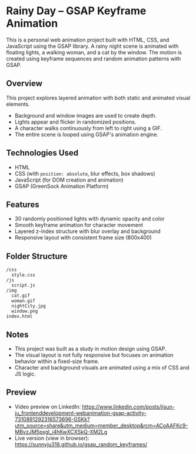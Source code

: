 # Rainy Day – GSAP Keyframe Animation

This is a personal web animation project built with HTML, CSS, and JavaScript using the GSAP library.
A rainy night scene is animated with floating lights, a walking woman, and a cat by the window. 
The motion is created using keyframe sequences and random animation patterns with GSAP.

## Overview

This project explores layered animation with both static and animated visual elements.  
- Background and window images are used to create depth.  
- Lights appear and flicker in randomized positions.  
- A character walks continuously from left to right using a GIF.  
- The entire scene is looped using GSAP's animation engine.

## Technologies Used

- HTML  
- CSS (with `position: absolute`, blur effects, box shadows)  
- JavaScript (for DOM creation and animation)  
- GSAP (GreenSock Animation Platform)

## Features

- 30 randomly positioned lights with dynamic opacity and color  
- Smooth keyframe animation for character movement  
- Layered z-index structure with blur overlay and background  
- Responsive layout with consistent frame size (800x400)

## Folder Structure
```
/css
  style.css
/js
  script.js
/img
  cat.gif
  woman.gif
  nightCity.jpg
  window.png
index.html
```

## Notes

- This project was built as a study in motion design using GSAP.  
- The visual layout is not fully responsive but focuses on animation behavior within a fixed-size frame.  
- Character and background visuals are animated using a mix of CSS and JS logic.

## Preview

- Video preview on LinkedIn: https://www.linkedin.com/posts/jisun-ju_frontenddevelopment-webanimation-gsap-activity-7310891292316573696-GSKk?utm_source=share&utm_medium=member_desktop&rcm=ACoAAFKc9-MBvzJM5pxgl_i4hKwXCXSkQ-XM2Lg
- Live version (view in browser): https://sunnyju318.github.io/gsap_random_keyframes/


